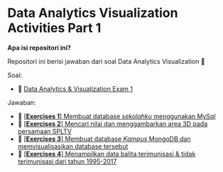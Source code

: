 # Data Analytics Visualization Activities Part 1

**Apa isi repositori ini?**

Repositori ini berisi jawaban dari soal Data Analytics Visualization 🚀

Soal: 
- 📔 [Data Analytics & Visualization Exam 1](https://github.com/LintangWisesa/Ujian_AnalyticsVisualization_JCDS03.git)

Jawaban:
- 💪 [[**Exercises 1**] Membuat database *sekolahku* menggunakan MySql](modules/part-1/soal1-mysql-school-db.md)
- 💪 [[**Exercises 2**] Mencari nilai dan menggambarkan area 3D pada persamaan SPLTV](modules/part-1/soal2-spltv.py)
- 💪 [[**Exercises 3**] Membuat database *Kampus* MongoDB dan memvisualisasikan database tersebut](modules/part-1/soal-3)
- 💪 [[**Exercises 4**] Menampilkan data balita terimunisasi & tidak terimunisasi dari tahun 1995-2017](modules/part-1/soal-4)
